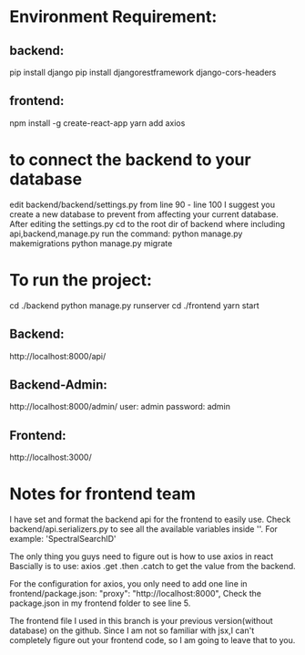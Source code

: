 # Environment Requirement:
## backend:
pip install django
pip install djangorestframework django-cors-headers

## frontend:
npm install -g create-react-app
yarn add axios

# to connect the backend to your database
edit backend/backend/settings.py
from line 90 - line 100
I suggest you create a new database to prevent from affecting your current database.
After editing the settings.py
cd to the root dir of backend where including api,backend,manage.py
run the command:
python manage.py makemigrations
python manage.py migrate

# To run the project:
cd ./backend
python manage.py runserver
cd ./frontend
yarn start

## Backend:
http://localhost:8000/api/

## Backend-Admin:
http://localhost:8000/admin/
user: admin
password: admin

## Frontend:
http://localhost:3000/

# Notes for frontend team
I have set and format the backend api for the frontend to easily use.
Check backend/api.serializers.py to see all the available variables inside ''. For example: 'SpectralSearchID'

The only thing you guys need to figure out is how to use axios in react
Bascially is to use:
    axios
        .get
        .then
        .catch
    to get the value from the backend.

For the configuration for axios, you only need to add one line in frontend/package.json:
"proxy": "http://localhost:8000",
Check the package.json in my frontend folder to see line 5.

The frontend file I used in this branch is your previous version(without database) on the github. Since I am not so familiar with jsx,I can't completely figure out your frontend code, so I am going to leave that to you.
